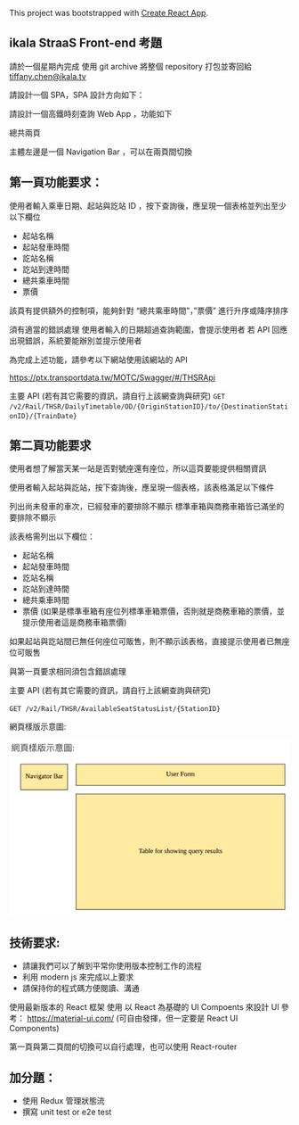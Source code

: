 This project was bootstrapped with [Create React App](https://github.com/facebook/create-react-app).

## ikala StraaS Front-end 考題

請於一個星期內完成
使用 git archive 將整個 repository 打包並寄回給 tiffany.chen@ikala.tv

請設計一個 SPA，SPA 設計方向如下：

請設計一個高鐵時刻查詢 Web App ，功能如下

總共兩頁

主體左邊是一個 Navigation Bar ，可以在兩頁間切換

## 第一頁功能要求：
使用者輸入乘車日期、起站與訖站 ID ，按下查詢後，應呈現一個表格並列出至少以下欄位

- 起站名稱
- 起站發車時間
- 訖站名稱
- 訖站到達時間
- 總共乘車時間
- 票價

該頁有提供額外的控制項，能夠針對 “總共乘車時間”，”票價” 進行升序或降序排序

須有適當的錯誤處理
使用者輸入的日期超過查詢範圍，會提示使用者
若 API 回應出現錯誤，系統要能辦別並提示使用者

為完成上述功能，請參考以下網站使用該網站的 API

https://ptx.transportdata.tw/MOTC/Swagger/#/THSRApi

主要 API (若有其它需要的資訊，請自行上該網查詢與研究)
`GET /v2/Rail/THSR/DailyTimetable/OD/{OriginStationID}/to/{DestinationStationID}/{TrainDate}`


## 第二頁功能要求

使用者想了解當天某一站是否對號座還有座位，所以這頁要能提供相關資訊

使用者輸入起站與訖站，按下查詢後，應呈現一個表格，該表格滿足以下條件

列出尚未發車的車次，已經發車的要排除不顯示
標準車箱與商務車箱皆已滿坐的要排除不顯示

該表格需列出以下欄位：

- 起站名稱
- 起站發車時間
- 訖站名稱
- 訖站到達時間
- 總共乘車時間
- 票價 (如果是標準車箱有座位列標準車箱票價，否則就是商務車箱的票價，並提示使用者這是商務車箱票價)

如果起站與訖站間已無任何座位可販售，則不顯示該表格，直接提示使用者已無座位可販售

與第一頁要求相同須包含錯誤處理

主要 API (若有其它需要的資訊，請自行上該網查詢與研究)

`GET /v2/Rail/THSR/AvailableSeatStatusList/{StationID}`

網頁樣版示意圖:

![](mockup.png)

## 技術要求:

- 請讓我們可以了解到平常你使用版本控制工作的流程
- 利用 modern js 來完成以上要求
- 請保持你的程式碼方便閱讀、溝通

使用最新版本的 React 框架
使用 以 React 為基礎的 UI Compoents 來設計 UI
參考： https://material-ui.com/ (可自由發揮，但一定要是 React UI Components)

第一頁與第二頁間的切換可以自行處理，也可以使用 React-router

## 加分題：

- 使用 Redux 管理狀態流
- 撰寫 unit test or e2e test


